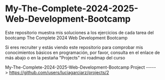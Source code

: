 # My-The-Complete-2024-2025-Web-Development-Bootcamp

Este repositorio muestra mis soluciones a los ejercicios de cada tarea del bootcamp The Complete 2024 Web Development Bootcamp

Si eres recruiter y estás viendo este repositorio para comprobar mis conocimientos básicos en programación, por favor, consulta en el enlace de más abajo o en la pestaña "Projects" mi roadmap del curso

My-The-Complete-2024-2025-Web-Development-Bootcamp Project -----> https://github.com/users/luciagarciarz/projects/2
